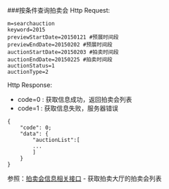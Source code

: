 ###按条件查询拍卖会
Http Request: 

```
m=searchauction
keyword=2015
previewStartDate=20150121 #预展时间段
previewEndDate=20150202 #预展时间段
auctionStartDate=20150203 #拍卖时间段
auctionEndDate=20150225 #拍卖时间段
auctionStatus=1 
auctionType=2

```
Http Response:

 
- code=0 : 获取信息成功，返回拍卖会列表
- code=1 : 获取信息失败，服务器错误


``` 
{ 
    "code": 0;
    "data": {
    	"auctionList":[
    	...
    	]
    }
}
```
参照：[拍卖会信息相关接口](首页/拍卖会信息相关接口.md) - 获取拍卖大厅的拍卖会列表